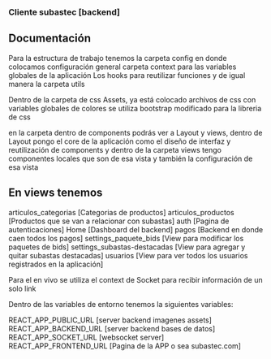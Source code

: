 ### Cliente subastec [backend]

## Documentación

Para la estructura de trabajo tenemos la carpeta config en donde colocamos configuración general
carpeta context para las variables globales de la aplicación
Los hooks para reutilizar funciones y de igual manera la carpeta utils

Dentro de la carpeta de css Assets, ya está colocado archivos de css con variables globales de colores
se utiliza bootstrap modificado para la libreria de css

en la carpeta dentro de components podrás ver a Layout y views, dentro de Layout pongo el core de la aplicación
como el diseño de interfaz y reutilización de components y dentro de la carpeta views tengo componentes locales que son de esa vista y también la configuración de esa vista

## En views tenemos

articulos_categorias [Categorias de productos]
articulos_productos [Productos que se van a relacionar con subastas]
auth [Pagina de autenticaciones]
Home [Dashboard del backend]
pagos [Backend en donde caen todos los pagos]
settings_paquete_bids [View para modificar los paquetes de bids]
settings_subastas-destacadas [View para agregar y quitar subastas destacadas]
usuarios [View para ver todos los usuarios registrados en la aplicación]

Para el en vivo se utiliza el context de Socket para recibir información de un solo link

Dentro de las variables de entorno tenemos la siguientes variables:

REACT_APP_PUBLIC_URL [server backend imagenes assets]
REACT_APP_BACKEND_URL [server backend bases de datos]
REACT_APP_SOCKET_URL [websocket server]
REACT_APP_FRONTEND_URL [Pagina de la APP o sea subastec.com]
